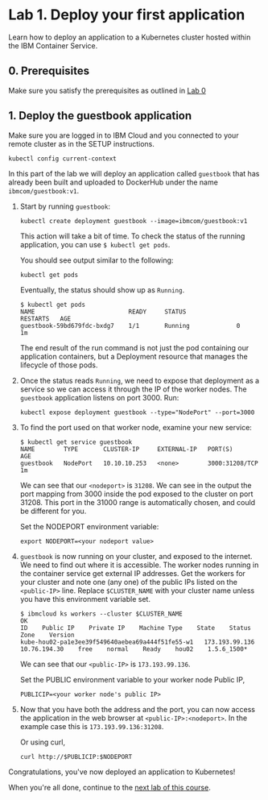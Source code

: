# Lab 1. Deploy your first application

Learn how to deploy an application to a Kubernetes cluster hosted within
the IBM Container Service.

## 0. Prerequisites

Make sure you satisfy the prerequisites as outlined in [Lab 0](../Lab0/README.md)

## 1. Deploy the guestbook application

Make sure you are logged in to IBM Cloud and you connected to your remote cluster as in the SETUP instructions.

```
kubectl config current-context
```

In this part of the lab we will deploy an application called `guestbook`
that has already been built and uploaded to DockerHub under the name
`ibmcom/guestbook:v1`.

1. Start by running `guestbook`:

   ```shell
   kubectl create deployment guestbook --image=ibmcom/guestbook:v1
   ```

   This action will take a bit of time. To check the status of the running application,
   you can use `$ kubectl get pods`.

   You should see output similar to the following:

   ```console
   kubectl get pods
   ```

   Eventually, the status should show up as `Running`.

   ```console
   $ kubectl get pods
   NAME                          READY     STATUS              RESTARTS   AGE
   guestbook-59bd679fdc-bxdg7    1/1       Running             0          1m
   ```

   The end result of the run command is not just the pod containing our application containers,
   but a Deployment resource that manages the lifecycle of those pods.

2. Once the status reads `Running`, we need to expose that deployment as a
   service so we can access it through the IP of the worker nodes.
   The `guestbook` application listens on port 3000.  Run:

   ```console
   kubectl expose deployment guestbook --type="NodePort" --port=3000
   ```

3. To find the port used on that worker node, examine your new service:

   ```console
   $ kubectl get service guestbook
   NAME        TYPE       CLUSTER-IP     EXTERNAL-IP   PORT(S)          AGE
   guestbook   NodePort   10.10.10.253   <none>        3000:31208/TCP   1m
   ```

   We can see that our `<nodeport>` is `31208`. We can see in the output the port mapping from 3000 inside the pod exposed to the cluster on port 31208. This port in the 31000 range is automatically chosen, and could be different for you.

   Set the NODEPORT environment variable:

   ```
   export NODEPORT=<your nodeport value>
   ```

4. `guestbook` is now running on your cluster, and exposed to the internet. We need to find out where it is accessible.
   The worker nodes running in the container service get external IP addresses.
   Get the workers for your cluster and note one (any one) of the public IPs listed on the `<public-IP>` line. Replace `$CLUSTER_NAME` with your cluster name unless you have this environment variable set.

   ```console
   $ ibmcloud ks workers --cluster $CLUSTER_NAME
   OK
   ID    Public IP    Private IP    Machine Type    State    Status    Zone    Version  
   kube-hou02-pa1e3ee39f549640aebea69a444f51fe55-w1   173.193.99.136    10.76.194.30    free    normal    Ready    hou02    1.5.6_1500*
   ```

   We can see that our `<public-IP>` is `173.193.99.136`.

   Set the PUBLIC environment variable to your worker node Public IP,

   ```
   PUBLICIP=<your worker node's public IP>
   ```

5. Now that you have both the address and the port, you can now access the application in the web browser at `<public-IP>:<nodeport>`. In the example case this is `173.193.99.136:31208`.

    Or using curl,

    ```
    curl http://$PUBLICIP:$NODEPORT
    ```

Congratulations, you've now deployed an application to Kubernetes!

When you're all done, continue to the
[next lab of this course](../Lab2/README.md).

